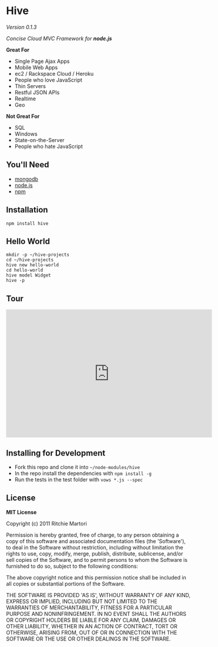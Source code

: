 # Hive 
*Version 0.1.3*

_Concise Cloud MVC Framework for **node.js**_

**Great For**

* Single Page Ajax Apps
* Mobile Web Apps
* ec2 / Rackspace Cloud / Heroku
* People who love JavaScript
* Thin Servers
* Restful JSON APIs
* Realtime
* Geo

**Not Great For**

* SQL
* Windows
* State-on-the-Server
* People who hate JavaScript

## You'll Need

* [mongodb](http://www.mongodb.org/downloads)
* [node.js](https://sites.google.com/site/nodejsmacosx/)
* [npm](http://npmjs.org/)

## Installation

    npm install hive

## Hello World

	mkdir -p ~/hive-projects
	cd ~/hive-projects
	hive new hello-world
	cd hello-world
	hive model Widget
	hive -p

## Tour

<iframe width="560" height="349" src="http://www.youtube.com/embed/4YrsIzLZbbs" frameborder="0" allowfullscreen></iframe>

## Installing for Development

* Fork this repo and clone it into ```~/node-modules/hive```
* In the repo install the dependencies with ```npm install -g```
* Run the tests in the test folder with ```vows *.js --spec```

## License 

**MIT License**

Copyright (c) 2011 Ritchie Martori

Permission is hereby granted, free of charge, to any person obtaining
a copy of this software and associated documentation files (the
'Software'), to deal in the Software without restriction, including
without limitation the rights to use, copy, modify, merge, publish,
distribute, sublicense, and/or sell copies of the Software, and to
permit persons to whom the Software is furnished to do so, subject to
the following conditions:

The above copyright notice and this permission notice shall be
included in all copies or substantial portions of the Software.

THE SOFTWARE IS PROVIDED 'AS IS', WITHOUT WARRANTY OF ANY KIND,
EXPRESS OR IMPLIED, INCLUDING BUT NOT LIMITED TO THE WARRANTIES OF
MERCHANTABILITY, FITNESS FOR A PARTICULAR PURPOSE AND NONINFRINGEMENT.
IN NO EVENT SHALL THE AUTHORS OR COPYRIGHT HOLDERS BE LIABLE FOR ANY
CLAIM, DAMAGES OR OTHER LIABILITY, WHETHER IN AN ACTION OF CONTRACT,
TORT OR OTHERWISE, ARISING FROM, OUT OF OR IN CONNECTION WITH THE
SOFTWARE OR THE USE OR OTHER DEALINGS IN THE SOFTWARE.
